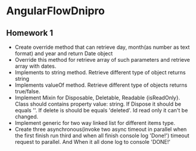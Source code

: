 # AngularFlowDnipro

## Homework 1 ##
- Create override method that can retrieve day, month(as number as text format) and year and return Date object
- Override this method for retrieve array of such parameters and retrieve array with dates.
- Implements to string method. Retrieve different type of object returns string
- Implements valueOf method. Retrieve different type of objects returns true/false.
- Implement Mixin for Disposable, Deletable, Readable {isReadOnly}. Class should contains property value: string. If Dispose it should be equals ''. If delete is should be equals 'deleted'. Id read only it can't be changed.
- Implement generic for two way linked list for different items type.
- Create three asynchronous(invoke two async timeout in parallel when the first finish run third and when all finish console log 'Done!') timeout request to parallel. And When it all done log to console 'DONE!'
